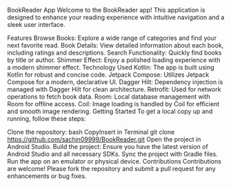 BookReader App
Welcome to the BookReader app! This application is designed to enhance your reading experience with intuitive navigation and a sleek user interface.

Features
Browse Books: Explore a wide range of categories and find your next favorite read.
Book Details: View detailed information about each book, including ratings and descriptions.
Search Functionality: Quickly find books by title or author.
Shimmer Effect: Enjoy a polished loading experience with a modern shimmer effect.
Technology Used
Kotlin: The app is built using Kotlin for robust and concise code.
Jetpack Compose: Utilizes Jetpack Compose for a modern, declarative UI.
Dagger Hilt: Dependency injection is managed with Dagger Hilt for clean architecture.
Retrofit: Used for network operations to fetch book data.
Room: Local database management with Room for offline access.
Coil: Image loading is handled by Coil for efficient and smooth image rendering.
Getting Started
To get a local copy up and running, follow these steps:

Clone the repository:
bash
CopyInsert in Terminal
git clone https://github.com/sachin09999/BookReader.git
Open the project in Android Studio.
Build the project:
Ensure you have the latest version of Android Studio and all necessary SDKs.
Sync the project with Gradle files.
Run the app on an emulator or physical device.
Contributions
Contributions are welcome! Please fork the repository and submit a pull request for any enhancements or bug fixes.

